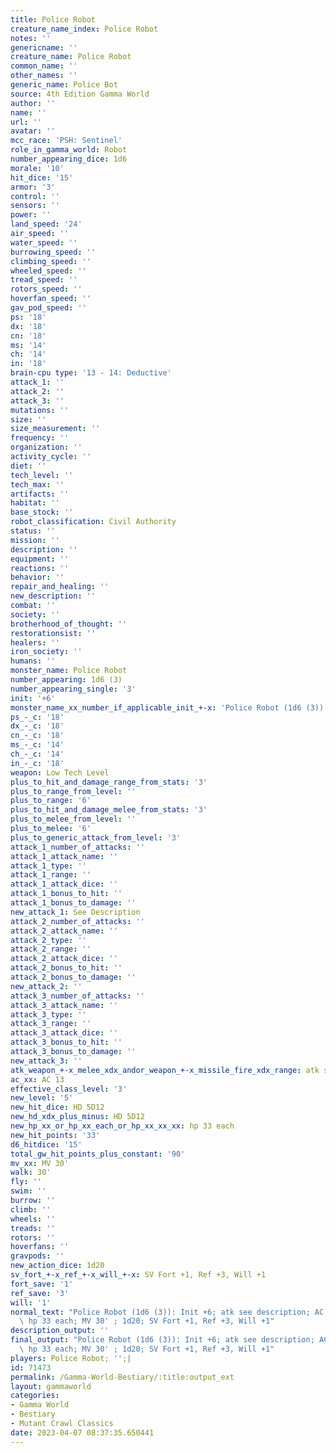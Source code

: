 ```yaml
---
title: Police Robot
creature_name_index: Police Robot
notes: ''
genericname: ''
creature_name: Police Robot
common_name: ''
other_names: ''
generic_name: Police Bot
source: 4th Edition Gamma World
author: ''
name: ''
url: ''
avatar: ''
mcc_race: 'PSH: Sentinel'
role_in_gamma_world: Robot
number_appearing_dice: 1d6
morale: '10'
hit_dice: '15'
armor: '3'
control: ''
sensors: ''
power: ''
land_speed: '24'
air_speed: ''
water_speed: ''
burrowing_speed: ''
climbing_speed: ''
wheeled_speed: ''
tread_speed: ''
rotors_speed: ''
hoverfan_speed: ''
gav_pod_speed: ''
ps: '18'
dx: '18'
cn: '18'
ms: '14'
ch: '14'
in: '18'
brain-cpu type: '13 - 14: Deductive'
attack_1: ''
attack_2: ''
attack_3: ''
mutations: ''
size: ''
size_measurement: ''
frequency: ''
organization: ''
activity_cycle: ''
diet: ''
tech_level: ''
tech_max: ''
artifacts: ''
habitat: ''
base_stock: ''
robot_classification: Civil Authority
status: ''
mission: ''
description: ''
equipment: ''
reactions: ''
behavior: ''
repair_and_healing: ''
new_description: ''
combat: ''
society: ''
brotherhood_of_thought: ''
restorationsist: ''
healers: ''
iron_society: ''
humans: ''
monster_name: Police Robot
number_appearing: 1d6 (3)
number_appearing_single: '3'
init: '+6'
monster_name_xx_number_if_applicable_init_+-x: 'Police Robot (1d6 (3)): Init +6'
ps_-_c: '18'
dx_-_c: '18'
cn_-_c: '18'
ms_-_c: '14'
ch_-_c: '14'
in_-_c: '18'
weapon: Low Tech Level
plus_to_hit_and_damage_range_from_stats: '3'
plus_to_range_from_level: ''
plus_to_range: '6'
plus_to_hit_and_damage_melee_from_stats: '3'
plus_to_melee_from_level: ''
plus_to_melee: '6'
plus_to_generic_attack_from_level: '3'
attack_1_number_of_attacks: ''
attack_1_attack_name: ''
attack_1_type: ''
attack_1_range: ''
attack_1_attack_dice: ''
attack_1_bonus_to_hit: ''
attack_1_bonus_to_damage: ''
new_attack_1: See Description
attack_2_number_of_attacks: ''
attack_2_attack_name: ''
attack_2_type: ''
attack_2_range: ''
attack_2_attack_dice: ''
attack_2_bonus_to_hit: ''
attack_2_bonus_to_damage: ''
new_attack_2: ''
attack_3_number_of_attacks: ''
attack_3_attack_name: ''
attack_3_type: ''
attack_3_range: ''
attack_3_attack_dice: ''
attack_3_bonus_to_hit: ''
attack_3_bonus_to_damage: ''
new_attack_3: ''
atk_weapon_+-x_melee_xdx_andor_weapon_+-x_missile_fire_xdx_range: atk see description
ac_xx: AC 13
effective_class_level: '3'
new_level: '5'
new_hit_dice: HD 5D12
new_hd_xdx_plus_minus: HD 5D12
new_hp_xx_or_hp_xx_each_or_hp_xx_xx_xx: hp 33 each
new_hit_points: '33'
d6_hitdice: '15'
total_gw_hit_points_plus_constant: '90'
mv_xx: MV 30'
walk: 30'
fly: ''
swim: ''
burrow: ''
climb: ''
wheels: ''
treads: ''
rotors: ''
hoverfans: ''
gravpods: ''
new_action_dice: 1d20
sv_fort_+-x_ref_+-x_will_+-x: SV Fort +1, Ref +3, Will +1
fort_save: '1'
ref_save: '3'
will: '1'
normal_text: "Police Robot (1d6 (3)): Init +6; atk see description; AC 13; HD 5D12\
  \ hp 33 each; MV 30' ; 1d20; SV Fort +1, Ref +3, Will +1"
description_output: ''
final_output: "Police Robot (1d6 (3)): Init +6; atk see description; AC 13; HD 5D12\
  \ hp 33 each; MV 30' ; 1d20; SV Fort +1, Ref +3, Will +1"
players: Police Robot; '';|
id: 71473
permalink: /Gamma-World-Bestiary/:title:output_ext
layout: gammaworld
categories:
- Gamma World
- Bestiary
- Mutant Crawl Classics
date: 2023-04-07 08:37:35.650441
---
```

